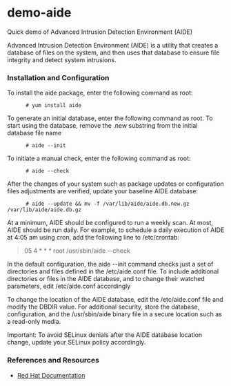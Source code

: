 # demo-aide
Quick demo of Advanced Intrusion Detection Environment (AIDE)

Advanced Intrusion Detection Environment (AIDE) is a utility that creates a database of files on the system, and then uses that database to ensure file integrity and detect system intrusions.

### Installation and Configuration
To install the aide package, enter the following command as root:

```
      # yum install aide
```

To generate an initial database, enter the following command as root.  To start using the database, remove the .new substring from the initial database file name

```
      # aide --init
```

To initiate a manual check, enter the following command as root:

```
      # aide --check
```

After the changes of your system such as package updates or configuration files adjustments are verified, update your baseline AIDE database:

```
      # aide --update && mv -f /var/lib/aide/aide.db.new.gz /var/lib/aide/aide.db.gz
```

At a minimum, AIDE should be configured to run a weekly scan. At most, AIDE should be run daily. For example, to schedule a daily execution of AIDE at 4:05 am using cron, add the following line to /etc/crontab:

>05 4 * * * root /usr/sbin/aide --check

In the default configuration, the aide --init command checks just a set of directories and files defined in the /etc/aide.conf file. To include additional directories or files in the AIDE database, and to change their watched parameters, edit /etc/aide.conf accordingly

To change the location of the AIDE database, edit the /etc/aide.conf file and modify the DBDIR value. For additional security, store the database, configuration, and the /usr/sbin/aide binary file in a secure location such as a read-only media.

Important: To avoid SELinux denials after the AIDE database location change, update your SELinux policy accordingly.

### References and Resources
* [Red Hat Documentation](https://access.redhat.com/documentation/en-us/red_hat_enterprise_linux/7/html/security_guide/sec-using-aide)
